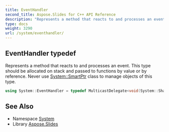 ```yaml
---
title: EventHandler
second_title: Aspose.Slides for C++ API Reference
description: "Represents a method that reacts to and processes an event. This type should be allocated on stack and passed to functions by value or by reference. Never use System::SmartPtr class to manage objects of this type."
type: docs
weight: 3290
url: /system/eventhandler/
---
```

## EventHandler typedef


Represents a method that reacts to and processes an event. This type should be allocated on stack and passed to functions by value or by reference. Never use [System::SmartPtr](../smartptr/) class to manage objects of this type.

```cpp
using System::EventHandler = typedef MulticastDelegate<void(System::SharedPtr<Object>, TEventArgs)>
```


## See Also

* Namespace [System](../)
* Library [Aspose.Slides](../../)